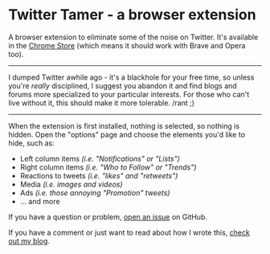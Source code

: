 # Twitter Tamer - a browser extension

A browser extension to eliminate some of the noise on Twitter. It's available in the [Chrome Store](https://chrome.google.com/webstore/detail/twitter-distraction-remov/aflapchiclhldkgbbahbdionenmhkoed) (which means it should work with Brave and Opera too).

---

I dumped Twitter awhile ago - it's a blackhole for your free time, so unless you're _really_ disciplined, I suggest you abandon it and find blogs and forums more specialized to your particular interests. For those who can't live without it, this should make it more tolerable. /rant ;)

---

When the extension is first installed, nothing is selected, so nothing is hidden. Open the "options" page and choose the elements you'd like to hide, such as:

- Left column items _(i.e. "Notifications" or "Lists")_
- Right column items _(i.e. "Who to Follow" or "Trends")_
- Reactions to tweets _(i.e. "likes" and "retweets")_
- Media _(i.e. images and videos)_
- Ads _(i.e. those annoying "Promotion" tweets)_
- ... and more

If you have a question or problem, [open an issue](https://github.com/grantwinney/twitter-tamer/issues) on GitHub.

If you have a comment or just want to read about how I wrote this, [check out my blog](https://grantwinney.com/twitter-tamer/).

